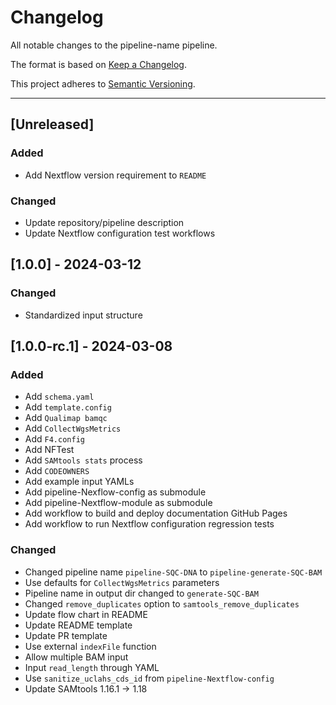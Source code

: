 # Changelog
All notable changes to the pipeline-name pipeline.

The format is based on [Keep a Changelog](https://keepachangelog.com/en/1.0.0/).

This project adheres to [Semantic Versioning](https://semver.org/spec/v2.0.0.html).

---

## [Unreleased]

### Added
- Add Nextflow version requirement to `README`

### Changed
- Update repository/pipeline description
- Update Nextflow configuration test workflows

## [1.0.0] - 2024-03-12
### Changed
- Standardized input structure

## [1.0.0-rc.1] - 2024-03-08
### Added
- Add `schema.yaml`
- Add `template.config`
- Add `Qualimap bamqc`
- Add `CollectWgsMetrics`
- Add `F4.config`
- Add NFTest
- Add `SAMtools stats` process
- Add `CODEOWNERS`
- Add example input YAMLs
- Add pipeline-Nexflow-config as submodule
- Add pipeline-Nextflow-module as submodule
- Add workflow to build and deploy documentation GitHub Pages
- Add workflow to run Nextflow configuration regression tests

### Changed
- Changed pipeline name `pipeline-SQC-DNA` to `pipeline-generate-SQC-BAM`
- Use defaults for `CollectWgsMetrics` parameters
- Pipeline name in output dir changed to `generate-SQC-BAM`
- Changed `remove_duplicates` option to `samtools_remove_duplicates`
- Update flow chart in README
- Update README template
- Update PR template
- Use external `indexFile` function
- Allow multiple BAM input
- Input `read_length` through YAML
- Use `sanitize_uclahs_cds_id` from `pipeline-Nextflow-config`
- Update SAMtools 1.16.1 -> 1.18
